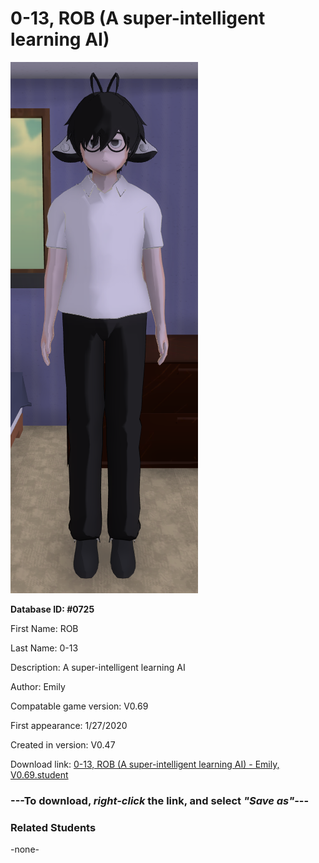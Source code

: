 # 0-13, ROB (A super-intelligent learning AI)

<img src="../../Files/Images/0-13, ROB (A super-intelligent learning AI).png" title="0-13, ROB (A super-intelligent learning AI) - Emily, V0.69">

**Database ID: #0725**

First Name: ROB

Last Name: 0-13

Description: A super-intelligent learning AI

Author: Emily

Compatable game version: V0.69

First appearance: 1/27/2020

Created in version: V0.47

Download link: <a href="https://raw.githubusercontent.com/Arbiter1223/Daigaku-Gurashi-Custom-Students/master/Files/Student%20Files/0-13%2C%20ROB%20(A%20super-intelligent%20learning%20AI)%20-%20Emily%2C%20V0.69.student">0-13, ROB (A super-intelligent learning AI) - Emily, V0.69.student</a>

### ---**To download, _right-click_ the link, and select _"Save as"_**---

### Related Students

-none-

